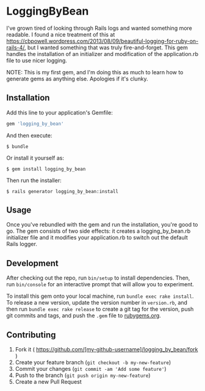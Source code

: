 # LoggingByBean

I've grown tired of looking through Rails logs and wanted something more
readable.  I found a nice treatment of this at https://cbpowell.wordpress.com/2013/08/09/beautiful-logging-for-ruby-on-rails-4/,
but I wanted something that was truly fire-and-forget.  This gem handles the 
installation of an initializer and modification of the application.rb file
to use nicer logging.

NOTE:  This is my first gem, and I'm doing this as much to learn how to
generate gems as anything else.  Apologies if it's clunky.

## Installation

Add this line to your application's Gemfile:

```ruby
gem 'logging_by_bean'
```

And then execute:

    $ bundle

Or install it yourself as:

    $ gem install logging_by_bean

Then run the installer:

    $ rails generator logging_by_bean:install

## Usage

Once you've rebundled with the gem and run the installation, you're good to go.
The gem consists of two side effects:  it creates a logging_by_bean.rb initializer
file and it modifies your application.rb to switch out the default Rails logger.

## Development

After checking out the repo, run `bin/setup` to install dependencies. Then, run `bin/console` for an interactive prompt that will allow you to experiment.

To install this gem onto your local machine, run `bundle exec rake install`. To release a new version, update the version number in `version.rb`, and then run `bundle exec rake release` to create a git tag for the version, push git commits and tags, and push the `.gem` file to [rubygems.org](https://rubygems.org).

## Contributing

1. Fork it ( https://github.com/[my-github-username]/logging_by_bean/fork )
2. Create your feature branch (`git checkout -b my-new-feature`)
3. Commit your changes (`git commit -am 'Add some feature'`)
4. Push to the branch (`git push origin my-new-feature`)
5. Create a new Pull Request
